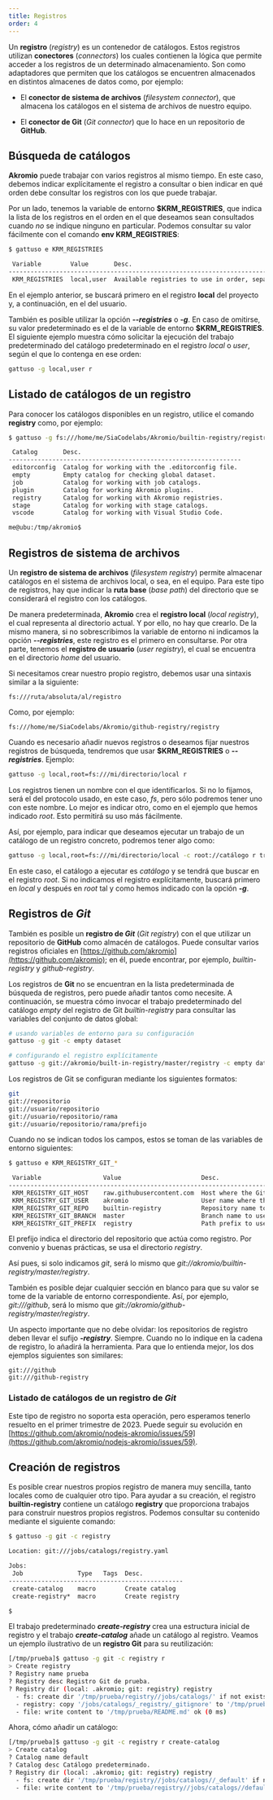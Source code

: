 ```yaml
---
title: Registros
order: 4
---
```


Un **registro** (*registry*) es un contenedor de catálogos.
Estos registros utilizan **conectores** (*connectors*) los cuales contienen la lógica que permite acceder a los registros de un determinado almacenamiento.
Son como adaptadores que permiten que los catálogos se encuentren almacenados en distintos almacenes de datos como, por ejemplo:

- El **conector de sistema de archivos** (*filesystem connector*), que almacena los catálogos en el sistema de archivos de nuestro equipo.

- El **conector de Git** (*Git connector*) que lo hace en un repositorio de **GitHub**.

## Búsqueda de catálogos

**Akromio** puede trabajar con varios registros al mismo tiempo.
En este caso, debemos indicar explícitamente el registro a consultar o bien indicar en qué orden debe consultar los registros con los que puede trabajar.

Por un lado, tenemos la variable de entorno **$KRM_REGISTRIES**, que indica la lista de los registros en el orden en el que deseamos sean consultados cuando *no* se indique ninguno en particular.
Podemos consultar su valor fácilmente con el comando **env KRM_REGISTRIES**:

```bash
$ gattuso e KRM_REGISTRIES

 Variable        Value       Desc.
----------------------------------------------------------------------------------------
 KRM_REGISTRIES  local,user  Available registries to use in order, separated by commas.
```

En el ejemplo anterior, se buscará primero en el registro **local** del proyecto y, a continuación, en el del usuario.

También es posible utilizar la opción ***--registries*** o ***-g***.
En caso de omitirse, su valor predeterminado es el de la variable de entorno **$KRM_REGISTRIES**.
El siguiente ejemplo muestra cómo solicitar la ejecución del trabajo predeterminado del catálogo predeterminado en el registro *local* o *user*, según el que lo contenga en ese orden:

```bash
gattuso -g local,user r
```

## Listado de catálogos de un registro

Para conocer los catálogos disponibles en un registro, utilice el comando **registry** como, por ejemplo:

```bash
$ gattuso -g fs:///home/me/SiaCodelabs/Akromio/builtin-registry/registry g

 Catalog       Desc.                                            
----------------------------------------------------------------
 editorconfig  Catalog for working with the .editorconfig file. 
 empty         Empty catalog for checking global dataset.       
 job           Catalog for working with job catalogs.   
 plugin        Catalog for working Akromio plugins.             
 registry      Catalog for working with Akromio registries.     
 stage         Catalog for working with stage catalogs.
 vscode        Catalog for working with Visual Studio Code.     

me@ubu:/tmp/akromio$ 

```

## Registros de sistema de archivos

Un **registro de sistema de archivos** (*filesystem registry*) permite almacenar catálogos en el sistema de archivos local, o sea, en el equipo.
Para este tipo de registros, hay que indicar la **ruta base** (*base path*) del directorio que se considerará el registro con los catálogos.

De manera predeterminada, **Akromio** crea el **registro local** (*local registry*), el cual representa al directorio actual.
Y por ello, no hay que crearlo.
De la mismo manera, si no sobrescribimos la variable de entorno ni indicamos la opción ***--registries***, este registro es el primero en consultarse.
Por otra parte, tenemos el **registro de usuario** (*user registry*), el cual se encuentra en el directorio *home* del usuario.

Si necesitamos crear nuestro propio registro, debemos usar una sintaxis similar a la siguiente:

```
fs:///ruta/absoluta/al/registro
```

Como, por ejemplo:

```
fs:///home/me/SiaCodelabs/Akromio/github-registry/registry
```

Cuando es necesario añadir nuevos registros o deseamos fijar nuestros registros de búsqueda, tendremos que usar **$KRM_REGISTRIES** o ***--registries***.
Ejemplo:

```bash
gattuso -g local,root=fs:///mi/directorio/local r
```

Los registros tienen un nombre con el que identificarlos.
Si no lo fijamos, será el del protocolo usado, en este caso, *fs*, pero sólo podremos tener uno con este nombre.
Lo mejor es indicar otro, como en el ejemplo que hemos indicado *root*.
Esto permitirá su uso más fácilmente.

Así, por ejemplo, para indicar que deseamos ejecutar un trabajo de un catálogo de un registro concreto, podremos tener algo como:

```bash
gattuso -g local,root=fs:///mi/directorio/local -c root://catálogo r trabajo
```

En este caso, el catálogo a ejecutar es *catálogo* y se tendrá  que buscar en el registro *root*.
Si no indicamos el registro explícitamente, buscará primero en *local* y después en *root* tal y como hemos indicado con la opción ***-g***.

## Registros de *Git*

También es posible un **registro de *Git*** (*Git registry*) con el que utilizar un repositorio de **GitHub** como almacén de catálogos.
Puede consultar varios registros oficiales en [https://github.com/akromio](https://github.com/akromio);
en él, puede encontrar, por ejemplo, *builtin-registry* y *github-registry*.

Los registros de **Git** no se encuentran en la lista predeterminada de búsqueda de registros, pero puede añadir tantos como necesite.
A continuación, se muestra cómo invocar el trabajo predeterminado del catálogo *empty* del registro de Git *builtin-registry* para consultar las variables del conjunto de datos global:

```bash
# usando variables de entorno para su configuración
gattuso -g git -c empty dataset

# configurando el registro explícitamente
gattuso -g git://akromio/built-in-registry/master/registry -c empty dataset
```

Los registros de Git se configuran mediante los siguientes formatos:

```bash
git
git://repositorio
git://usuario/repositorio
git://usuario/repositorio/rama
git://usuario/repositorio/rama/prefijo
```

Cuando no se indican todos los campos, estos se toman de las variables de entorno siguientes:

```bash
$ gattuso e KRM_REGISTRY_GIT_*

 Variable                 Value                      Desc.
--------------------------------------------------------------------------------------------
 KRM_REGISTRY_GIT_HOST    raw.githubusercontent.com  Host where the Git repository is.                                
 KRM_REGISTRY_GIT_USER    akromio                    User name where the Git repository is.                           
 KRM_REGISTRY_GIT_REPO    builtin-registry           Repository name to use as registry.                              
 KRM_REGISTRY_GIT_BRANCH  master                     Branch name to use.
 KRM_REGISTRY_GIT_PREFIX  registry                   Path prefix to use.     
```

El prefijo indica el directorio del repositorio que actúa como registro.
Por convenio y buenas prácticas, se usa el directorio *registry*.

Así pues, si solo indicamos *git*, será lo mismo que *git://akromio/builtin-registry/master/registry*.

También es posible dejar cualquier sección en blanco para que su valor se tome de la variable de entorno correspondiente.
Así, por ejemplo, *git:///github*, será lo mismo que *git://akromio/github-registry/master/registry*.

Un aspecto importante que no debe olvidar:
los repositorios de registro deben llevar el sufijo ***-registry***.
Siempre.
Cuando no lo indique en la cadena de registro, lo añadirá la herramienta.
Para que lo entienda mejor, los dos ejemplos siguientes son similares:

```
git:///github
git:///github-registry
```

### Listado de catálogos de un registro de *Git*

Este tipo de registro no soporta esta operación, pero esperamos tenerlo resuelto en el primer trimestre de 2023.
Puede seguir su evolución en [https://github.com/akromio/nodejs-akromio/issues/59](https://github.com/akromio/nodejs-akromio/issues/59).

## Creación de registros

Es posible crear nuestros propios registro de manera muy sencilla, tanto locales como de cualquier otro tipo.
Para ayudar a su creación, el registro **builtin-registry** contiene un catálogo **registry** que proporciona trabajos para construir nuestros propios registros.
Podemos consultar su contenido mediante el siguiente comando:

```bash
$ gattuso -g git -c registry

Location: git:///jobs/catalogs/registry.yaml

Jobs:
 Job               Type   Tags  Desc.           
------------------------------------------------
 create-catalog    macro        Create catalog  
 create-registry*  macro        Create registry 

$
```

El trabajo predeterminado ***create-registry*** crea una estructura inicial de registro y el trabajo ***create-catalog*** añade un catálogo al registro.
Veamos un ejemplo ilustrativo de un **registro Git** para su reutilización:

```bash
[/tmp/prueba]$ gattuso -g git -c registry r
> Create registry
? Registry name prueba
? Registry desc Registro Git de prueba.
? Registry dir (local: .akromio; git: registry) registry
  - fs: create dir '/tmp/prueba/registry//jobs/catalogs/' if not exists ok (1 ms)
  - registry: copy '/jobs/catalogs/_registry/_gitignore' to '/tmp/prueba/.gitignore' ok (1 ms)
  - file: write content to '/tmp/prueba/README.md' ok (0 ms)
```

Ahora, cómo añadir un catálogo:

```bash
[/tmp/prueba]$ gattuso -g git -c registry r create-catalog
> Create catalog
? Catalog name default
? Catalog desc Catálogo predeterminado.
? Registry dir (local: .akromio; git: registry) registry
  - fs: create dir '/tmp/prueba/registry//jobs/catalogs//_default' if not exists ok (2 ms)
  - file: write content to '/tmp/prueba/registry//jobs/catalogs//default.yaml' ok (2 ms)
```
